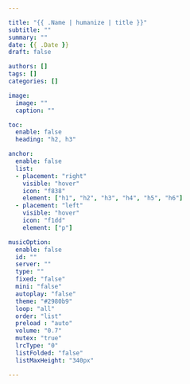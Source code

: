 ```yaml
---

title: "{{ .Name | humanize | title }}"
subtitle: ""
summary: ""
date: {{ .Date }}
draft: false

authors: []
tags: []
categories: []

image:
  image: ""
  caption: ""

toc:
  enable: false
  heading: "h2, h3"

anchor:
  enable: false
  list:
  - placement: "right"
    visible: "hover"
    icon: "f838"
    element: ["h1", "h2", "h3", "h4", "h5", "h6"]
  - placement: "left"
    visible: "hover"
    icon: "f1dd"
    element: ["p"]

musicOption:
  enable: false
  id: ""
  server: ""
  type: ""
  fixed: "false"
  mini: "false"
  autoplay: "false"
  theme: "#2980b9"
  loop: "all"
  order: "list"
  preload : "auto"
  volume: "0.7"
  mutex: "true"
  lrcType: "0"
  listFolded: "false"
  listMaxHeight: "340px"

---
```

